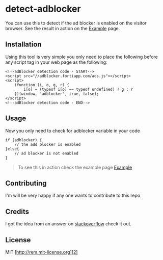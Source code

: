 # detect-adblocker
You can use this to detect if the ad blocker is enabled on the visitor browser. See the result in action on the [Example][3] page.

## Installation

Using this tool is very simple you only need to place the following before any script tag in your web page as the following:

    <!--adBlocker detection code - START-->
    <script src="//adblocker.fortiapp.com/ads.js"></script>
    <script>
        (function (i, o, g, r) {
            i[o] = (typeof i[o] == typeof undefined) ? g : r
        })(window, 'adblocker', true, false);
    </script>
    <!--adBlocker detection code - END-->

## Usage

Now you only need to check for adblocker variable in your code

    if (adblocker) {
        // the add blocker is enabled
    }else{
        // ad blocker is not enabled
    }
    
> To see this in action check the example page [Example][3]

## Contributing

I'm will be very happy if any one wants to contribute to this repo


## Credits

I got the idea from an answer on [stackoverflow][1] check it out.
                                                           
                                                           
## License

MIT [http://rem.mit-license.org][2]


[1]: http://stackoverflow.com/a/20505898/5751341
[2]: http://rem.mit-license.org
[3]: http://fortiapp.github.io/detect-adblocker/example.html